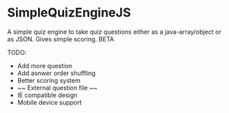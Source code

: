 # SimpleQuizEngineJS
A simple quiz engine to take quiz questions either as a java-array/object or as JSON. Gives simple scoring. BETA

TODO:
* Add more question
* Add asnwer order shuffling
* Better scoring system
* ~~ External question file ~~
* IE compatible design
* Mobile device support
